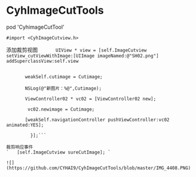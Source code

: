 

# CyhImageCutTools
pod 'CyhimageCutTool'

```
#import <CyhImageCutview.h>
```
添加裁剪视图
     
     ```
      UIView * view = [self.ImageCutview setView_cutViewWithImage:[UIImage imageNamed:@"SH02.png"] addSuperclassView:self.view 
      ```
     
``` PinScale:2.0 complet:^(UIImage *Cutimage) {
       
       weakSelf.cutimage = Cutimage;
       
       NSLog(@"新图片：%@",Cutimage);
       
       ViewController02 * vc02 = [ViewController02 new];
        
        vc02.newimage = Cutimage;
       
       [weakSelf.navigationController pushViewController:vc02 animated:YES];
       
         }];```
   
裁剪响应事件
`   [self.ImageCutview sureCutImage]; `
   
![](https://github.com/CYHAI9/CyhImageCutTools/blob/master/IMG_4408.PNG)       
